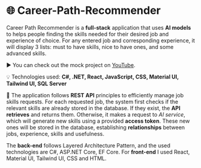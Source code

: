 # 🌐 Career-Path-Recommender
Career Path Recommender is a **full-stack** application that uses **AI models** to helps people finding the skills needed for their desired job  and experience of choice.
For any entered job and corresponding experience, it will display 3 lists:  must to have skills, nice to have ones, and some advanced skills. 

▶️ You can check out the mock project on [YouTube](https://youtu.be/9MyIxOYPIDc).

💡 Technologies used: **C#,  .NET,  React,  JavaScript,  CSS,  Material UI,  Tailwind UI,  SQL Server**

📝 The application follows **REST API** principles to efficiently manage job skills requests. For each requested job, the system first checks if the relevant skills are already stored in the database. If they exist, the **API retrieves** and returns them. Otherwise, it makes a request to *AI service*, which will generate new skills using a provided **access token**. These new ones will be stored in the database, establishing **relationships** between jobs, experience, skills and usefulness.

The **back-end** follows Layered Architecture Pattern, and the used technologies are C#, ASP.NET Core, EF Core.
For **front-end** I used React, Material UI, Tailwind UI, CSS and HTML.
